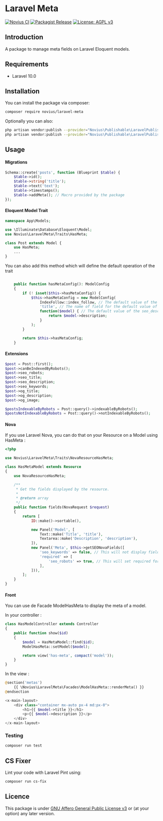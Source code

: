 # Laravel Meta

[![Novius CI](https://github.com/novius/laravel-meta/actions/workflows/main.yml/badge.svg?branch=main)](https://github.com/novius/laravel-meta/actions/workflows/main.yml)
[![Packagist Release](https://img.shields.io/packagist/v/novius/laravel-nova-publishable.svg?maxAge=1800&style=flat-square)](https://packagist.org/packages/novius/laravel-nova-publishable)
[![License: AGPL v3](https://img.shields.io/badge/License-AGPL%20v3-blue.svg)](http://www.gnu.org/licenses/agpl-3.0)


## Introduction

A package to manage meta fields on Laravel Eloquent models.

## Requirements

* Laravel 10.0

## Installation

You can install the package via composer:

```bash
composer require novius/laravel-meta
```

Optionally you can also: 

```bash
php artisan vendor:publish --provider="Novius\Publishable\LaravelPublishableServiceProvider" --tag=lang
php artisan vendor:publish --provider="Novius\Publishable\LaravelPublishableServiceProvider" --tag=views
```

## Usage

#### Migrations

```php
Schema::create('posts', function (Blueprint $table) {
    $table->id();
    $table->string('title');
    $table->text('text');
    $table->timestamps();
    $table->addMeta(); // Macro provided by the package
});
```

#### Eloquent Model Trait

```php
namespace App\Models;

use \Illuminate\Database\Eloquent\Model;
use Novius\LaravelMeta\Traits\HasMeta;

class Post extends Model {
    use HasMeta;
    ...
}
```

You can also add this method which will define the default operation of the trait 

```php

    public function hasMetaConfig(): ModelConfig
    {
        if (! isset($this->hasMetaConfig)) {
            $this->hasMetaConfig = new ModelConfig(
                IndexFollow::index_follow, // The default value of the seo_robots field if not defined 
                'title', // The name of field for the default value of the seo_title and og_title fields if not defined. Can also be a callable, see below
                function($model) { // The default value of the seo_description and og_description fields if not defined. Can also be a string, see above
                    return $model->description;                
                }
            );
        }

        return $this->hasMetaConfig;
    }
```

#### Extensions

```php
$post = Post::first();
$post->canBeIndexedByRobots();
$post->seo_robots;
$post->seo_title;
$post->seo_description;
$post->seo_keywords;
$post->og_title;
$post->og_description;
$post->og_image;

$postsIndexableByRobots = Post::query()->indexableByRobots();
$postsNotIndexableByRobots = Post::query()->notIndexableByRobots();
```

#### Nova

If you use Laravel Nova, you can do that on your Resource on a Model using HasMeta :

```php
<?php

use Novius\LaravelMeta\Traits\NovaResourceHasMeta;

class HasMetaModel extends Resource
{
    use NovaResourceHasMeta;

    /**
     * Get the fields displayed by the resource.
     *
     * @return array
     */
    public function fields(NovaRequest $request)
    {
        return [
            ID::make()->sortable(),

            new Panel('Model', [
                Text::make('Title', 'title'),
                Textarea::make('Description', 'description'),
            ]),
            new Panel('Meta', $this->getSEONovaFields([
                'seo_keywords' => false, // This will not display field for seo_keywords 
                'required' => [
                    'seo_robots' => true, // This will set required for field seo_robots
                ],
            ])),
        ];
    }
}

```

#### Front

You can use de Facade ModelHasMeta to display the meta of a model.

In your controller :

```php
class HasModelController extends Controller
{
    public function show($id)
    {
        $model = HasMetaModel::find($id);
        ModelHasMeta::setModel($model);

        return view('has-meta', compact('model'));
    }
}
```

In the view :

```php
@section('metas')
    {{ \Novius\LaravelMeta\Facades\ModelHasMeta::renderMeta() }}
@endsection

<x-main-layout>
    <div class="container mx-auto px-4 md:px-0">
        <h1>{{ $model->title }}</h1>
        <p>{{ $model->description }}</p>
    </div>
</x-main-layout>
```

### Testing

```bash
composer run test
```

## CS Fixer

Lint your code with Laravel Pint using:

```bash
composer run cs-fix
```

## Licence

This package is under [GNU Affero General Public License v3](http://www.gnu.org/licenses/agpl-3.0.html) or (at your option) any later version.
